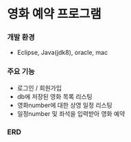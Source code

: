 # 영화 예약 프로그램
### 개발 환경
- Eclipse, Java(jdk8), oracle, mac

### 주요 기능
- 로그인 / 회원가입
- db에 저장된 영화 목록 리스팅
- 영화number에 대한 상영 일정 리스팅
- 일정number 및 좌석을 입력받아 영화 예약

### ERD
